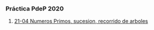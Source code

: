 ### Práctica PdeP 2020
1. [21-04 Numeros Primos, sucesion, recorrido de arboles](https://github.com/tomasgerardi7/practica_ejercitacion_pdep_2020/blob/master/21-04_ejercitacion.hs)
